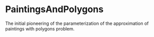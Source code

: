 # PaintingsAndPolygons
The initial pioneering of the parameterization of the approximation of paintings with polygons problem.

